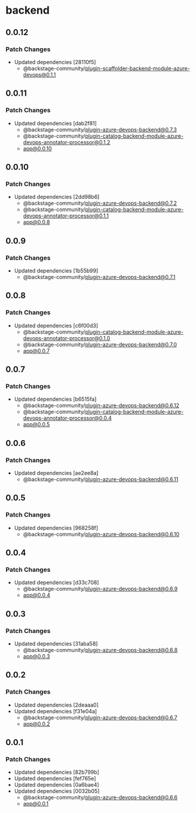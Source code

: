 # backend

## 0.0.12

### Patch Changes

- Updated dependencies [28110f5]
  - @backstage-community/plugin-scaffolder-backend-module-azure-devops@0.1.1

## 0.0.11

### Patch Changes

- Updated dependencies [dab2f81]
  - @backstage-community/plugin-azure-devops-backend@0.7.3
  - @backstage-community/plugin-catalog-backend-module-azure-devops-annotator-processor@0.1.2
  - app@0.0.10

## 0.0.10

### Patch Changes

- Updated dependencies [2dd98b6]
  - @backstage-community/plugin-azure-devops-backend@0.7.2
  - @backstage-community/plugin-catalog-backend-module-azure-devops-annotator-processor@0.1.1
  - app@0.0.8

## 0.0.9

### Patch Changes

- Updated dependencies [1b55b99]
  - @backstage-community/plugin-azure-devops-backend@0.7.1

## 0.0.8

### Patch Changes

- Updated dependencies [c6f00d3]
  - @backstage-community/plugin-catalog-backend-module-azure-devops-annotator-processor@0.1.0
  - @backstage-community/plugin-azure-devops-backend@0.7.0
  - app@0.0.7

## 0.0.7

### Patch Changes

- Updated dependencies [b6515fa]
  - @backstage-community/plugin-azure-devops-backend@0.6.12
  - @backstage-community/plugin-catalog-backend-module-azure-devops-annotator-processor@0.0.4
  - app@0.0.5

## 0.0.6

### Patch Changes

- Updated dependencies [ae2ee8a]
  - @backstage-community/plugin-azure-devops-backend@0.6.11

## 0.0.5

### Patch Changes

- Updated dependencies [968258f]
  - @backstage-community/plugin-azure-devops-backend@0.6.10

## 0.0.4

### Patch Changes

- Updated dependencies [d33c708]
  - @backstage-community/plugin-azure-devops-backend@0.6.9
  - app@0.0.4

## 0.0.3

### Patch Changes

- Updated dependencies [31aba58]
  - @backstage-community/plugin-azure-devops-backend@0.6.8
  - app@0.0.3

## 0.0.2

### Patch Changes

- Updated dependencies [2deaaa0]
- Updated dependencies [f31e04a]
  - @backstage-community/plugin-azure-devops-backend@0.6.7
  - app@0.0.2

## 0.0.1

### Patch Changes

- Updated dependencies [82b799b]
- Updated dependencies [fef765e]
- Updated dependencies [0a6bae4]
- Updated dependencies [0032b05]
  - @backstage-community/plugin-azure-devops-backend@0.6.6
  - app@0.0.1
